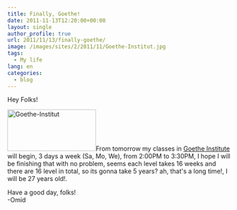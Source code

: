 ```yaml
---
title: Finally, Goethe!
date: 2011-11-13T12:20:00+00:00
layout: single
author_profile: true
url: 2011/11/13/finally-goethe/
image: /images/sites/2/2011/11/Goethe-Institut.jpg
tags:
  - My life
lang: en
categories: 
  - blog
---
```

Hey Folks!

[<img class="alignright size-full wp-image-203" alt="Goethe-Institut" src="/images/2011/11/Goethe-Institut.jpg" width="200" height="94" />](/images/2011/11/Goethe-Institut.jpg)From tomorrow my classes in <a href="http://www.goethe.de/" target="_blank">Goethe Institute</a> will begin, 3 days a week (Sa, Mo, We), from 2:00PM to 3:30PM, I hope I will be finishing that with no problem, seems each level takes 16 weeks and there are 16 level in total, so its gonna take 5 years? ah, that's a long time!, I will be 27 years old!.

Have a good day, folks!  
-Omid